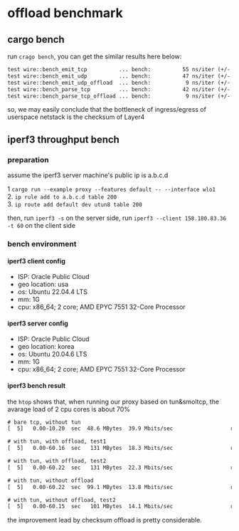 # offload benchmark 

## cargo bench

run `crago bench`, you can get the similar results here below:

```txt
test wire::bench_emit_tcp          ... bench:          55 ns/iter (+/- 5)
test wire::bench_emit_udp          ... bench:          47 ns/iter (+/- 2)
test wire::bench_emit_udp_offload  ... bench:           9 ns/iter (+/- 0)
test wire::bench_parse_tcp         ... bench:          42 ns/iter (+/- 1)
test wire::bench_parse_tcp_offload ... bench:           9 ns/iter (+/- 0)
```

so, we may easily conclude that the bottleneck of ingress/egress of userspace netstack is the checksum of Layer4

## iperf3 throughput bench

### preparation

assume the iperf3 server machine's public ip is a.b.c.d

1 `cargo run --example proxy --features default -- --interface wlo1`   
2. `ip rule add to a.b.c.d table 200`  
3. `ip route add default dev utun8 table 200`  

then, run `iperf3 -s` on the server side, run `iperf3 --client 158.180.83.36 -t 60` on the client side

### bench environment

#### iperf3 client config

- ISP: Oracle Public Cloud
- geo location: usa
- os: Ubuntu 22.04.4 LTS
- mm: 1G
- cpu: x86_64; 2 core; AMD EPYC 7551 32-Core Processor

#### iperf3 server config

- ISP: Oracle Public Cloud
- geo location: korea
- os: Ubuntu 20.04.6 LTS
- mm: 1G
- cpu: x86_64; 2 core; AMD EPYC 7551 32-Core Processor

#### iperf3 bench result

the `htop` shows that, when running our proxy based on tun&smoltcp, the avarage load of 2 cpu cores is about 70%

```txt
# bare tcp, without tun
[  5]   0.00-10.20  sec  48.6 MBytes  39.9 Mbits/sec                  receiver

# with tun, with offload, test1
[  5]   0.00-60.16  sec   131 MBytes  18.3 Mbits/sec                  receiver

# with tun, with offload, test2
[  5]   0.00-60.22  sec   131 MBytes  22.3 Mbits/sec                  receiver

# with tun, without offload
[  5]   0.00-60.22  sec  99.1 MBytes  13.8 Mbits/sec                  receiver

# with tun, without offload, test2
[  5]   0.00-60.15  sec   101 MBytes  14.1 Mbits/sec                  receiver
```

the improvement lead by checksum offload is pretty considerable. 